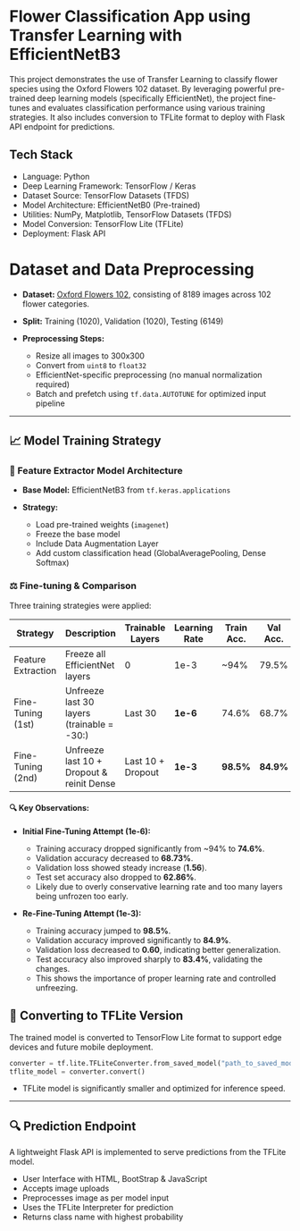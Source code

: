 # Flower Classification App using Transfer Learning with EfficientNetB3

This project demonstrates the use of Transfer Learning to classify flower species using the Oxford Flowers 102 dataset. By leveraging powerful pre-trained deep learning models (specifically EfficientNet), the project fine-tunes and evaluates classification performance using various training strategies. It also includes conversion to TFLite format to deploy with Flask API endpoint for predictions.


## Tech Stack
- Language: Python
- Deep Learning Framework: TensorFlow / Keras
- Dataset Source: TensorFlow Datasets (TFDS)
- Model Architecture: EfficientNetB0 (Pre-trained)
- Utilities: NumPy, Matplotlib, TensorFlow Datasets (TFDS)
- Model Conversion: TensorFlow Lite (TFLite)
- Deployment: Flask API
  

# Dataset and Data Preprocessing

* **Dataset:** [Oxford Flowers 102](https://www.robots.ox.ac.uk/~vgg/data/flowers/102/), consisting of 8189 images across 102 flower categories.
* **Split:** Training (1020), Validation (1020), Testing (6149)
* **Preprocessing Steps:**

  * Resize all images to 300x300
  * Convert from `uint8` to `float32`
  * EfficientNet-specific preprocessing (no manual normalization required)
  * Batch and prefetch using `tf.data.AUTOTUNE` for optimized input pipeline

---

## 📈 Model Training Strategy

### 🔢 Feature Extractor Model Architecture

* **Base Model:** EfficientNetB3 from `tf.keras.applications`
* **Strategy:**

  * Load pre-trained weights (`imagenet`)
  * Freeze the base model
  * Include Data Augmentation Layer
  * Add custom classification head (GlobalAveragePooling, Dense Softmax)

### ⚖️ Fine-tuning & Comparison

Three training strategies were applied:

| Strategy           | Description                                | Trainable Layers  | Learning Rate | Train Acc. | Val Acc.  | Test Acc. | Val Loss | Test Loss |
| ------------------ | ------------------------------------------ | ----------------- | ------------- | ---------- | --------- | --------- | -------- | --------- |
| Feature Extraction | Freeze all EfficientNet layers             | 0                 | 1e-3          | \~94%      | 79.5%     | \~74%     | \~0.65   | -         |
| Fine-Tuning (1st)  | Unfreeze last 30 layers (trainable = -30:) | Last 30           | **1e-6**      | 74.6%      | 68.7%     | 62.9%     | 1.56     | 1.75      |
| Fine-Tuning (2nd)  | Unfreeze last 10 + Dropout & reinit Dense  | Last 10 + Dropout | **1e-3**      | **98.5%**  | **84.9%** | **83.4%** | 0.60     | 0.61      |

#### 🔍 Key Observations:

* **Initial Fine-Tuning Attempt (1e-6):**

  * Training accuracy dropped significantly from \~94% to **74.6%**.
  * Validation accuracy decreased to **68.73%**.
  * Validation loss showed steady increase (**1.56**).
  * Test set accuracy also dropped to **62.86%**.
  * Likely due to overly conservative learning rate and too many layers being unfrozen too early.

* **Re-Fine-Tuning Attempt (1e-3):**

  * Training accuracy jumped to **98.5%**.
  * Validation accuracy improved significantly to **84.9%**.
  * Validation loss decreased to **0.60**, indicating better generalization.
  * Test accuracy also improved sharply to **83.4%**, validating the changes.
  * This shows the importance of proper learning rate and controlled unfreezing.


## 🔄 Converting to TFLite Version

The trained model is converted to TensorFlow Lite format to support edge devices and future mobile deployment.

```python
converter = tf.lite.TFLiteConverter.from_saved_model("path_to_saved_model")
tflite_model = converter.convert()
```

* TFLite model is significantly smaller and optimized for inference speed.

---


## 🔍 Prediction Endpoint

A lightweight Flask API is implemented to serve predictions from the TFLite model.

* User Interface with HTML, BootStrap & JavaScript
* Accepts image uploads
* Preprocesses image as per model input
* Uses the TFLite Interpreter for prediction
* Returns class name with highest probability

